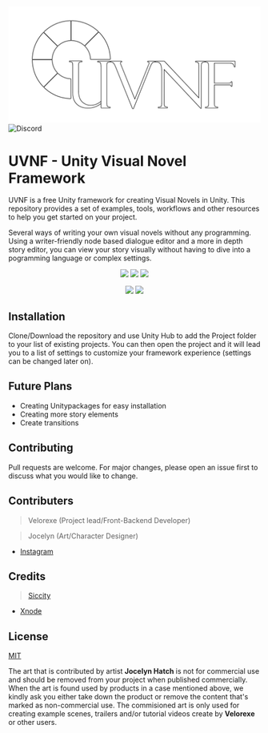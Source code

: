 ![UVNF_Logo](https://raw.githubusercontent.com/Velorexe/UDSF/develop/Project/Assets/Resources/UI/Sprites/FullLogo.png)
![Discord](https://img.shields.io/discord/699894743756439562?label=Discord)
# UVNF - Unity Visual Novel Framework
UVNF is a free Unity framework for creating Visual Novels in Unity.
This repository provides a set of examples, tools, workflows and other resources to help you get started on your project.

Several ways of writing your own visual novels without any programming. Using a writer-friendly node based dialogue editor and a more in depth story editor, you can view your story visually without having to dive into a pogramming language or complex settings.

<p align="center">
    <img src="https://cdn.discordapp.com/attachments/415114612086931456/705557180207857694/unknown.png">
    <img src="https://cdn.discordapp.com/attachments/415114612086931456/705557343701827604/unknown.png" width="400">
    <img src="https://cdn.discordapp.com/attachments/415114612086931456/701391595349737472/NewMenu.gif" width="400">
</p>

<p align="center">
    <img src="https://cdn.discordapp.com/attachments/445299422012637204/700819498977984533/StoryEditorSecondFinished2.gif" width="400">
    <img src="https://cdn.discordapp.com/attachments/415114612086931456/701163713650229268/EnterScene.gif" width="400">
</p>

## Installation

Clone/Download the repository and use Unity Hub to add the Project folder to your list of existing projects. You can then open the project and it will lead you to a list of settings to customize your framework experience (settings can be changed later on).

## Future Plans
* Creating Unitypackages for easy installation
* Creating more story elements
* Create transitions

## Contributing
Pull requests are welcome. For major changes, please open an issue first to discuss what you would like to change.

## Contributers
> Velorexe (Project lead/Front-Backend Developer)

> Jocelyn (Art/Character Designer)
* [Instagram](https://www.instagram.com/jade.lynxx/)

## Credits
> [Siccity](https://github.com/Siccity)
* [Xnode](https://github.com/Siccity/xNode)

## License
[MIT](https://choosealicense.com/licenses/mit/)

The art that is contributed by artist **Jocelyn Hatch** is not for commercial use and should be removed from your project when published commercially. When the art is found used by products in a case mentioned above, we kindly ask you either take down the product or remove the content that's marked as non-commercial use. The commisioned art is only used for creating example scenes, trailers and/or tutorial videos create by **Velorexe** or other users.